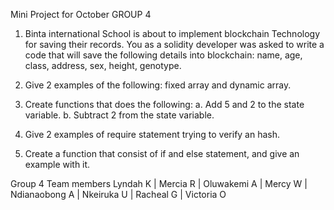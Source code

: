 Mini Project for October 
GROUP 4

1. Binta international School is about to implement blockchain Technology for saving their records.
You as a solidity developer was asked to write a code that will save the following details into 
blockchain: name, age, class, address, sex, height, genotype.

2. Give 2 examples of the following: fixed array and dynamic array.

3. Create functions that does the following:
a. Add 5 and 2 to the state variable.
b. Subtract 2 from the state variable.

4. Give 2 examples of require statement trying to verify an hash.

5. Create a function that consist of if and else statement, and give an example with it.

Group 4 Team members
Lyndah K | Mercia R | Oluwakemi A | Mercy W | Ndianaobong A | Nkeiruka U | Racheal G | Victoria O
